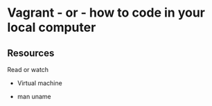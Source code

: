 # Vagrant - or - how to code in your local computer

## Resources

Read or watch

* Virtual machine

* man uname
